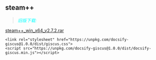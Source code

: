 ## steam++

><i style="color:aqua;">旧版下载:</i>


[steam++_win_x64_v2.7.2.rar](https://github.com/b1inkie/b1note.github.io/releases/download/steam%2B%2B2.7.2/Steam._win_x64_v2.7.2.7z)

<html>
<body>
    <script src="https://giscus.app/client.js"
        data-repo="b1inkie/docsify.comment"
        data-repo-id="R_kgDOLoms5w"
        data-category="Announcements"
        data-category-id="DIC_kwDOLoms584CeZPP"
        data-mapping="pathname"
        data-strict="1"
        data-reactions-enabled="1"
        data-emit-metadata="0"
        data-input-position="top"
        data-theme="dark"
        data-lang="zh-CN"
        data-loading="lazy"
        crossorigin="anonymous"
        async>
</script>
    <!-- giscus评论  -->

    <link rel="stylesheet" href="https://unpkg.com/docsify-giscus@1.0.0/dist/giscus.css">
    <script src="https://unpkg.com/docsify-giscus@1.0.0/dist/docsify-giscus.min.js"></script>
</body>
</html>